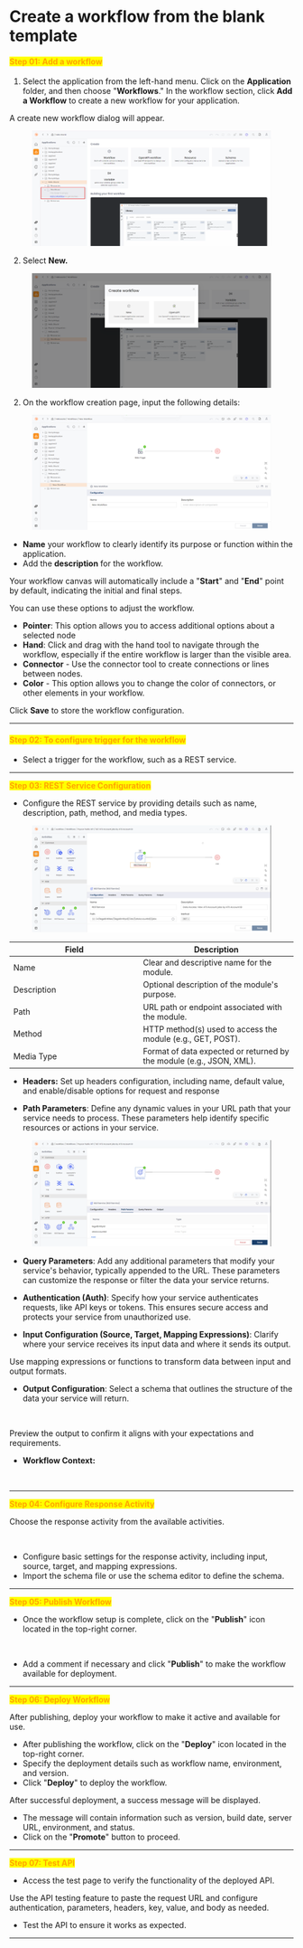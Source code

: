# Create a workflow from the blank template

#### <mark style="color:orange;">Step 01: Add a workflow</mark>

1. Select the application from the left-hand menu. Click on the **Application** folder, and then choose "**Workflows**." In the workflow section,  click **Add a Workflow** to create a new workflow for your application.

A create new workflow dialog will appear.

<figure><img src="../../.gitbook/assets/image (238).png" alt=""><figcaption></figcaption></figure>

2. Select **New.**

<figure><img src="../../.gitbook/assets/image (246).png" alt=""><figcaption></figcaption></figure>

2. On the workflow creation page, input the following details:

<figure><img src="../../.gitbook/assets/image (247).png" alt=""><figcaption></figcaption></figure>

* **Name** your workflow to clearly identify its purpose or function within the application.
* Add the **description** for the workflow.

Your workflow canvas will automatically include a "**Start**" and "**End**" point by default, indicating the initial and final steps.

You can use these options to adjust the workflow.

* **Pointer**: This option allows you to access additional options about a selected node
* **Hand**: Click and drag with the hand tool to navigate through the workflow, especially if the entire workflow is larger than the visible area.
* **Connector** - Use the connector tool to create connections or lines between nodes.
* **Color** - This option allows you to change the color of connectors, or other elements in your workflow.

Click **Save** to store the workflow configuration.

***

#### <mark style="color:orange;">Step 02: To configure trigger for the workflow</mark>

* Select a trigger for the workflow, such as a REST service.

***

<mark style="color:orange;">**Step 03: REST Service Configuration**</mark>

* Configure the REST service by providing details such as name, description, path, method, and media types.

<figure><img src="../../.gitbook/assets/image (23) (1).png" alt=""><figcaption></figcaption></figure>

<table><thead><tr><th width="216">Field</th><th>Description</th></tr></thead><tbody><tr><td>Name</td><td>Clear and descriptive name for the module.</td></tr><tr><td>Description</td><td>Optional description of the module's purpose.</td></tr><tr><td>Path</td><td>URL path or endpoint associated with the module.</td></tr><tr><td>Method</td><td>HTTP method(s) used to access the module (e.g., GET, POST).</td></tr><tr><td>Media Type</td><td>Format of data expected or returned by the module (e.g., JSON, XML).</td></tr></tbody></table>

* **Headers:** Set up headers configuration, including name, default value, and enable/disable options for request and response



* **Path Parameters**: Define any dynamic values in your URL path that your service needs to process. These parameters help identify specific resources or actions in your service.

<figure><img src="../../.gitbook/assets/image (25) (1).png" alt=""><figcaption></figcaption></figure>

* **Query Parameters**: Add any additional parameters that modify your service's behavior, typically appended to the URL. These parameters can customize the response or filter the data your service returns.



* **Authentication (Auth)**: Specify how your service authenticates requests, like API keys or tokens. This ensures secure access and protects your service from unauthorized use.
* **Input Configuration (Source, Target, Mapping Expressions)**: Clarify where your service receives its input data and where it sends its output.

Use mapping expressions or functions to transform data between input and output formats.

* **Output Configuration**: Select a schema that outlines the structure of the data your service will return.

<figure><img src="../../.gitbook/assets/Screenshot 2024-04-02 at 4.40.52 PM.png" alt=""><figcaption></figcaption></figure>

Preview the output to confirm it aligns with your expectations and requirements.

* **Workflow Context:**

<figure><img src="../../.gitbook/assets/Screenshot 2024-04-02 at 4.41.10 PM.png" alt=""><figcaption></figcaption></figure>

***

<mark style="color:orange;">**Step 04: Configure Response Activity**</mark>

Choose the response activity from the available activities.

<figure><img src="../../.gitbook/assets/Screenshot 2024-04-02 at 4.42.20 PM (1).png" alt=""><figcaption></figcaption></figure>

* Configure basic settings for the response activity, including input, source, target, and mapping expressions.
* Import the schema file or use the schema editor to define the schema.

***

<mark style="color:orange;">**Step 05: Publish Workflow**</mark>

* Once the workflow setup is complete, click on the "**Publish**" icon located in the top-right corner.

<figure><img src="../../.gitbook/assets/Screenshot 2024-04-02 at 4.42.45 PM.png" alt=""><figcaption></figcaption></figure>

* Add a comment if necessary and click "**Publish**" to make the workflow available for deployment.

***

<mark style="color:orange;">**Step 06: Deploy Workflow**</mark>

After publishing, deploy your workflow to make it active and available for use.

* After publishing the workflow, click on the "**Deploy**" icon located in the top-right corner.
* Specify the deployment details such as workflow name, environment, and version.
* Click "**Deploy**" to deploy the workflow.

After successful deployment, a success message will be displayed.

* The message will contain information such as version, build date, server URL, environment, and status.
* Click on the "**Promote**" button to proceed.

***

<mark style="color:orange;">**Step 07: Test API**</mark>

* Access the test page to verify the functionality of the deployed API.

Use the API testing feature to paste the request URL and configure authentication, parameters, headers, key, value, and body as needed.

* Test the API to ensure it works as expected.

***
